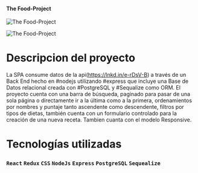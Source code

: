 #### The Food-Project
![The  Food-Project ](https://firebasestorage.googleapis.com/v0/b/react-eccomerce-979a7.appspot.com/o/Categorias%2Fcomidas2.jpg?alt=media&token=ab90781f-3a5e-4d07-8fbf-f2ad465a1da9)

![The Food-Project ](https://firebasestorage.googleapis.com/v0/b/react-eccomerce-979a7.appspot.com/o/Categorias%2Fcomidas.jpg?alt=media&token=2c5df267-0738-4aee-a91f-43ed25b85eed)


# Descripcion del proyecto

La SPA consume datos de la api(https://lnkd.in/e-rDsV-B) a través de un Back End hecho en #nodejs utilizando #express que incluye una Base de Datos relacional
creada con #PostgreSQL y #Sequalize como ORM.
El proyecto cuenta con una barra de búsqueda, paginado para pasar de una sola página o directamente ir a la última como a la primera, ordenamientos por nombres
y puntaje tanto ascendente como descendente, filtros por tipos de dietas, también cuenta con un formulario controlado para la creación de una nueva receta. Tambien
cuanta con el modelo Responsive.

# Tecnologías utilizadas

### `React` `Redux` `CSS` `NodeJs` `Express` `PostgreSQL` `Sequealize`
